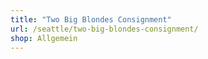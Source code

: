 ```yaml
---
title: "Two Big Blondes Consignment"
url: /seattle/two-big-blondes-consignment/
shop: Allgemein
---
```

